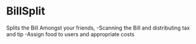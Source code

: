 # BillSplit
Splits the Bill Amongst your friends,
-Scanning the Bill and distributing tax and tip
-Assign food to users and appropriate costs
